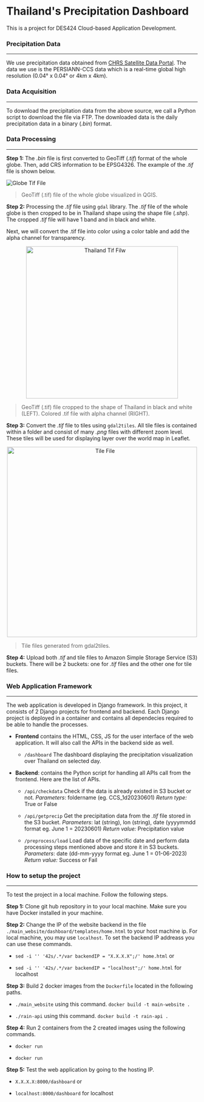 
# Thailand's Precipitation Dashboard

This is a project for DES424 Cloud-based Application Development.

### Precipitation Data
------------
We use precipitation data obtained from [CHRS Satellite Data Portal](https://chrsdata.eng.uci.edu "PERSIANN"). The data we use is the PERSIANN-CCS data which is a real-time global high resolution (0.04° x 0.04° or 4km x 4km).

### Data Acquisition
------------
To download the precipitation data from the above source, we call a Python script to download the file via FTP. The downloaded data is the daily precipitation data in a binary (*.bin*) format.

### Data Processing
------------
**Step 1:**
The *.bin* file is first converted to GeoTiff (*.tif*) format of the whole globe. Then, add CRS information to be EPSG4326. The example of the *.tif* file is shown below.

![Globe Tif File](https://i.imgur.com/HfGWRMa.png)
> GeoTiff (.tif) file of the whole globe visualized in QGIS.

**Step 2:**
Processing the *.tif* file using `gdal` library. The *.tif* file of the whole globe is then cropped to be in Thailand shape using the shape file (*.shp*). The cropped *.tif* file will have 1 band and in black and white.

Next, we will convert the .tif file into color using a color table and add the alpha channel for transparency.

<div style="text-align:center"><img src="https://i.imgur.com/QZpIKPy.png" alt="Thailand Tif Filw" width="400" /></div>

> GeoTiff (.tif) file cropped to the shape of Thailand in black and white (LEFT).
> Colored .tif file with alpha channel (RIGHT).

**Step 3:**
Convert the *.tif* file to tiles using `gdal2tiles`. All tile files is contained within a folder and consist of many *.png* files with different zoom level. These tiles will be used for displaying layer over the world map in Leaflet.

<div style="text-align:center"><img src="https://i.imgur.com/hPYHvMl.png" alt="Tile File" width="500" /></div>
<div></div>

> Tile files generated from gdal2tiles.

**Step 4:**
Upload both *.tif* and tile files to Amazon Simple Storage Service (S3) buckets. There will be 2 buckets: one for *.tif* files and the other one for tile files.

### Web Application Framework
------------
The web application is developed in Django framework. In this project, it consists of 2 Django projects for frontend and backend. Each Django project is deployed in a container and contains all dependecies required to be able to handle the processes.
- **Frontend**
contains the HTML, CSS, JS for the user interface of the web application. It will also call the APIs in the backend side as well.

	- `/dashboard` 
	The dashboard displaying the precipitation visualization over Thailand on selected day.

- **Backend**: 
contains the Python script for handling all APIs call from the frontend. Here are the list of APIs.

	- `/api/checkdata` 
	Check if the data is already existed in S3 bucket or not.
	*Parameters*: foldername (eg. CCS_1d20230601)
	*Return type:* True or False
	
	- `/api/getprecip` 
	Get the precipitation data from the *.tif* file stored in the S3 bucket.
	*Parameters*: lat (string), lon (string), date (yyyymmdd format eg. June 1 = 20230601)
	*Return value:* Precipitation value
	
	- `/preprocess/load` 
	Load data of the specific date and perform data processing steps mentioned above and store it in S3 buckets.
	*Parameters*: date (dd-mm-yyyy format eg. June 1 = 01-06-2023)
	*Return value:* Success or Fail

### How to setup the project
------------
To test the project in a local machine. Follow the following steps.

**Step 1:**
Clone git hub repository in to your local machine. Make sure you have Docker installed in your machine.

**Step 2:**
Change the IP of the website backend in the file `./main_website/dashboard/templates/home.html` to your host machine ip. For local machine, you may use `localhost`. To set the backend IP addreass you can use these commands.
- `sed -i '' '42s/.*/var backendIP = "X.X.X.X";/' home.html` or

- `sed -i '' '42s/.*/var backendIP = "localhost";/' home.html` for localhost

**Step 3:**
Build 2 docker images from the `Dockerfile` located in the following paths.
- `./main_website` using this command. `docker build -t main-website .`

- `./rain-api` using this command. `docker build -t rain-api .`

**Step 4:**
Run 2 containers from the 2 created images using the following commands.
- `docker run`

- `docker run`

**Step 5:**
Test the web application by going to the hosting IP.
- `X.X.X.X:8000/dashboard` or

- `localhost:8000/dashboard` for localhost
